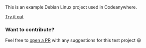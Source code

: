 This is an example Debian Linux project used in Codeanywhere.

[Try it out](https://beta.codeanywhere.com/workspace#https://github.com/Codeanywhere-Templates/base-debian)
### Want to contribute?

Feel free to [open a PR](https://github.com/Codeanywhere-Templates/base-debian) with any suggestions for this test project 😃 
